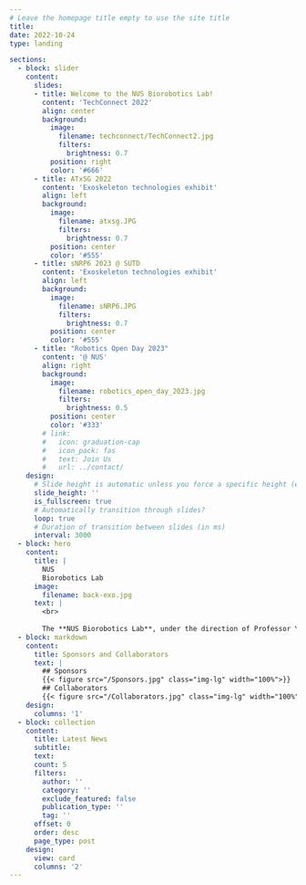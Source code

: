 ```yaml
---
# Leave the homepage title empty to use the site title
title:
date: 2022-10-24
type: landing

sections:
  - block: slider
    content:
      slides:
      - title: Welcome to the NUS Biorobotics Lab!
        content: 'TechConnect 2022'
        align: center
        background:
          image:
            filename: techconnect/TechConnect2.jpg
            filters:
              brightness: 0.7
          position: right
          color: '#666'
      - title: ATxSG 2022
        content: 'Exoskeleton technologies exhibit'
        align: left
        background:
          image:
            filename: atxsg.JPG
            filters:
              brightness: 0.7
          position: center
          color: '#555'
      - title: sNRP6 2023 @ SUTD
        content: 'Exoskeleton technologies exhibit'
        align: left
        background:
          image:
            filename: sNRP6.JPG
            filters:
              brightness: 0.7
          position: center
          color: '#555'
      - title: "Robotics Open Day 2023"
        content: '@ NUS'
        align: right
        background:
          image:
            filename: robotics_open_day_2023.jpg
            filters:
              brightness: 0.5
          position: center
          color: '#333'
        # link:
        #   icon: graduation-cap
        #   icon_pack: fas
        #   text: Join Us
        #   url: ../contact/
    design:
      # Slide height is automatic unless you force a specific height (e.g. '400px')
      slide_height: ''
      is_fullscreen: true
      # Automatically transition through slides?
      loop: true
      # Duration of transition between slides (in ms)
      interval: 3000
  - block: hero
    content:
      title: |
        NUS
        Biorobotics Lab
      image:
        filename: back-exo.jpg
      text: |
        <br>
        
        The **NUS Biorobotics Lab**, under the direction of Professor Yu Haoyong, is at the forefront of developing innovative robotic systems, devices, and enabling technologies to tackle healthcare and manpower challenges prevalent in societies with rapidly aging populations. Our multidisciplinary team, specializing in biomechanics, neuroscience, and robotics, uses a biorobotics approach, drawing insights and inspiration from nature to pioneer novel technologies in actuation, sensing, and control. We are focused on advancing the next generation of Rehabilitation Robotics, Surgical Robotics, Assistive and Service Robotics, and Bio-inspired Robotics.
  - block: markdown
    content:
      title: Sponsors and Collaborators
      text: |
        ## Sponsors
        {{< figure src="/Sponsors.jpg" class="img-lg" width="100%">}}
        ## Collaborators
        {{< figure src="/Collaborators.jpg" class="img-lg" width="100%">}}
    design:
      columns: '1'
  - block: collection
    content:
      title: Latest News
      subtitle:
      text:
      count: 5
      filters:
        author: ''
        category: ''
        exclude_featured: false
        publication_type: ''
        tag: ''
      offset: 0
      order: desc
      page_type: post
    design:
      view: card
      columns: '2'
---
```


